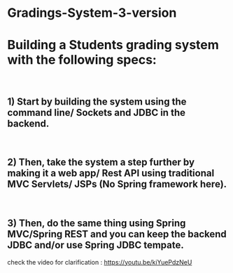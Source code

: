 # Gradings-System-3-version
<h1>Building a Students grading system with the following specs:</h1>
 
<h2>1) Start by building the system using the command line/ Sockets and JDBC in the backend.</h2>
 
<h2>2) Then, take the system a step further by making it a web app/ Rest API using traditional MVC Servlets/ JSPs (No Spring framework here).</h2>
 
<h2>3) Then, do the same thing using Spring MVC/Spring REST and you can keep the backend JDBC and/or use Spring JDBC tempate.  </h2>

check the video for clarification : 
https://youtu.be/kiYuePdzNeU
